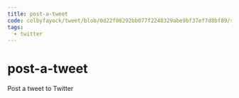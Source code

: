 ```yaml
---
title: post-a-tweet
code: colbyfayock/tweet/blob/0d22f08292bb077f2248329abe9bf37ef7d8bf89/src/tweet.js
tags: 
  - twitter
---
```


# post-a-tweet

Post a tweet to Twitter
